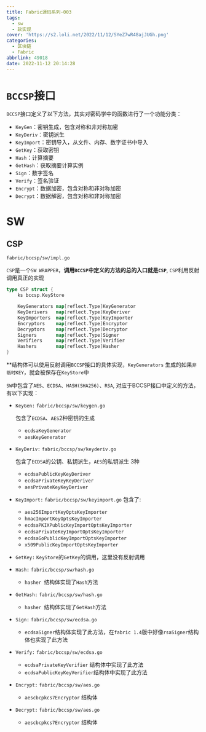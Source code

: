 ```yaml
---
title: Fabric源码系列-003
tags:
  - sw
  - 软实现
cover: 'https://s2.loli.net/2022/11/12/SYeZ7wR48ajJUGh.png'
categories: 
  - 区块链
  - Fabric
abbrlink: 49018
date: 2022-11-12 20:14:28
---
```


# `BCCSP`接口

`BCCSP`接口定义了以下方法，其实对密码学中的函数进行了一个功能分类：

- `KeyGen`：密钥生成，包含对称和非对称加密
- `KeyDeriv`：密钥派生
- `KeyImport`：密钥导入，从文件、内存、数字证书中导入
- `GetKey`：获取密钥
- `Hash`：计算摘要
- `GetHash`：获取摘要计算实例
- `Sign`：数字签名
- `Verify`：签名验证
- `Encrypt`：数据加密，包含对称和非对称加密
- `Decrypt`：数据解密，包含对称和非对称加密

# SW

## CSP

`fabric/bccsp/sw/impl.go`

`CSP`是一个`SW WRAPPER`，**调用`BCCSP`中定义的方法的总的入口就是`CSP`**, `CSP`利用反射调用真正的实现

```GO
type CSP struct {
	ks bccsp.KeyStore

	KeyGenerators map[reflect.Type]KeyGenerator
	KeyDerivers   map[reflect.Type]KeyDeriver
	KeyImporters  map[reflect.Type]KeyImporter
	Encryptors    map[reflect.Type]Encryptor
	Decryptors    map[reflect.Type]Decryptor
	Signers       map[reflect.Type]Signer
	Verifiers     map[reflect.Type]Verifier
	Hashers       map[reflect.Type]Hasher
}
```

**结构体可以使用反射调用`BCCSP`接口的具体实现，`KeyGenerators` 生成的如果`非临时KEY`，就会被保存在`KeyStore`中

`SW`中包含了`AES`、`ECDSA`、`HASH(SHA256)`、`RSA`, 对应于BCCSP接口中定义的方法，有以下实现：

- `KeyGen:` `fabric/bccsp/sw/keygen.go`

  包含了`ECDSA`、`AES`2种密钥的生成

  - `ecdsaKeyGenerator`
  - `aesKeyGenerator`
  
- `KeyDeriv:` `fabric/bccsp/sw/keyderiv.go`

  包含了`ECDSA`的公钥、私钥派生，`AES`的私钥派生 3种
  - `ecdsaPublicKeyKeyDeriver`
  - `ecdsaPrivateKeyKeyDeriver`
  - `aesPrivateKeyKeyDeriver`

- `KeyImport:` `fabric/bccsp/sw/keyimport.go`
  包含了:
  
  - `aes256ImportKeyOptsKeyImporter`
  - `hmacImportKeyOptsKeyImporter`
  - `ecdsaPKIXPublicKeyImportOptsKeyImporter`
  - `ecdsaPrivateKeyImportOptsKeyImporter`
  - `ecdsaGoPublicKeyImportOptsKeyImporter`
  - `x509PublicKeyImportOptsKeyImporter`

- `GetKey:` `KeyStore`的`GetKey`的调用，这里没有反射调用

- `Hash:` `fabric/bccsp/sw/hash.go`
  - `hasher `结构体实现了`Hash`方法
- `GetHash:` `fabric/bccsp/sw/hash.go`
  - `hasher `结构体实现了`GetHash`方法

- `Sign:` `fabric/bccsp/sw/ecdsa.go`
  - `ecdsaSigner`结构体实现了此方法，在`fabric 1.4`版中好像`rsaSigner`结构体也实现了此方法

- `Verify:` `fabric/bccsp/sw/ecdsa.go`
  - `ecdsaPrivateKeyVerifier` 结构体中实现了此方法
  - `ecdsaPublicKeyKeyVerifier`结构体中实现了此方法

- `Encrypt:` `fabric/bccsp/sw/aes.go`
  - `aescbcpkcs7Encryptor` 结构体
- `Decrypt:` `fabric/bccsp/sw/aes.go`
  - `aescbcpkcs7Encryptor` 结构体
